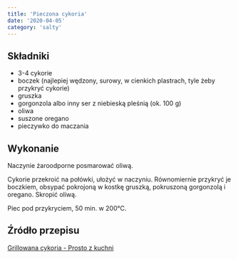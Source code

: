 ```yaml
---
title: 'Pieczona cykoria'
date: '2020-04-05'
category: 'salty'
---
```


## Składniki

- 3-4 cykorie
- boczek (najlepiej wędzony, surowy, w cienkich plastrach, tyle żeby przykryć cykorie)
- gruszka
- gorgonzola albo inny ser z niebieską pleśnią (ok. 100 g)
- oliwa
- suszone oregano
- pieczywko do maczania

## Wykonanie

Naczynie żaroodporne posmarować oliwą.

Cykorie przekroić na połówki, ułożyć w naczyniu. Równomiernie przykryć je boczkiem, obsypać pokrojoną w kostkę gruszką, pokruszoną gorgonzolą i oregano. Skropić oliwą.

Piec pod przykryciem, 50 min. w 200°C.

## Źródło przepisu

[Grillowana cykoria - Prosto z kuchni](https://prosto-zkuchni.blogspot.com/2011/11/superancka-grilowana-cykoria-z-gruszka.html)
